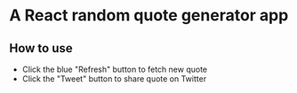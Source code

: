 <h1>A React random quote generator app</h1>

<h2>How to use</h2>
<ul>
<li>Click the blue "Refresh" button to fetch new quote</li>
<li>Click the "Tweet" button to share quote on Twitter</li>
</ul>
